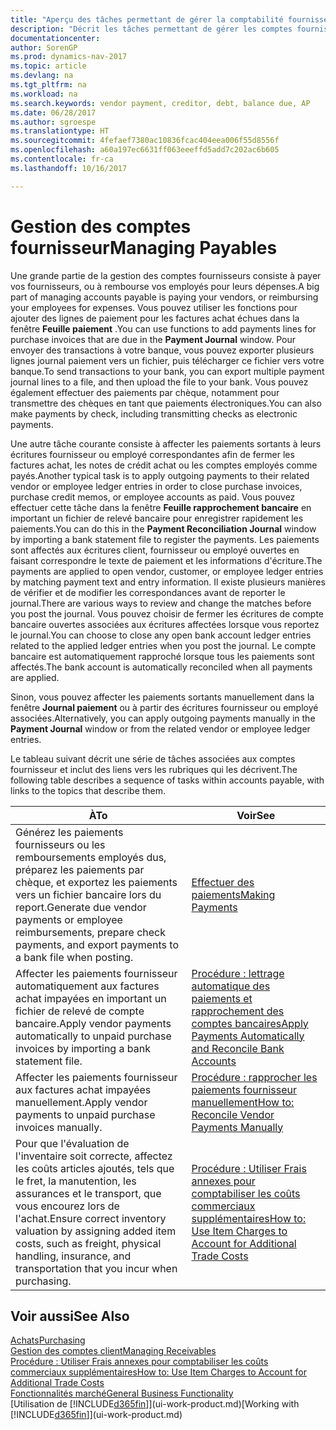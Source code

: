 ```yaml
---
title: "Aperçu des tâches permettant de gérer la comptabilité fournisseur"
description: "Décrit les tâches permettant de gérer les comptes fournisseur, par exemple, le paiement des créditeurs ou l'affectation de paiements sortants aux écritures pour fermer des factures ou des notes de crédit."
documentationcenter: 
author: SorenGP
ms.prod: dynamics-nav-2017
ms.topic: article
ms.devlang: na
ms.tgt_pltfrm: na
ms.workload: na
ms.search.keywords: vendor payment, creditor, debt, balance due, AP
ms.date: 06/28/2017
ms.author: sgroespe
ms.translationtype: HT
ms.sourcegitcommit: 4fefaef7380ac10836fcac404eea006f55d8556f
ms.openlocfilehash: a60a197ec6631ff063eeeffd5add7c202ac6b605
ms.contentlocale: fr-ca
ms.lasthandoff: 10/16/2017

---
```

# <a name="managing-payables"></a><span data-ttu-id="f056d-103">Gestion des comptes fournisseur</span><span class="sxs-lookup"><span data-stu-id="f056d-103">Managing Payables</span></span>
<span data-ttu-id="f056d-104">Une grande partie de la gestion des comptes fournisseurs consiste à payer vos fournisseurs, ou à rembourse vos employés pour leurs dépenses.</span><span class="sxs-lookup"><span data-stu-id="f056d-104">A big part of managing accounts payable is paying your vendors, or reimbursing your employees for expenses.</span></span> <span data-ttu-id="f056d-105">Vous pouvez utiliser les fonctions pour ajouter des lignes de paiement pour les factures achat échues dans la fenêtre **Feuille paiement** .</span><span class="sxs-lookup"><span data-stu-id="f056d-105">You can use functions to add payments lines for purchase invoices that are due in the **Payment Journal** window.</span></span> <span data-ttu-id="f056d-106">Pour envoyer des transactions à votre banque, vous pouvez exporter plusieurs lignes journal paiement vers un fichier, puis télécharger ce fichier vers votre banque.</span><span class="sxs-lookup"><span data-stu-id="f056d-106">To send transactions to your bank, you can export multiple payment journal lines to a file, and then upload the file to your bank.</span></span> <span data-ttu-id="f056d-107">Vous pouvez également effectuer des paiements par chèque, notamment pour transmettre des chèques en tant que paiements électroniques.</span><span class="sxs-lookup"><span data-stu-id="f056d-107">You can also make payments by check, including transmitting checks as electronic payments.</span></span>

<span data-ttu-id="f056d-108">Une autre tâche courante consiste à affecter les paiements sortants à leurs écritures fournisseur ou employé correspondantes afin de fermer les factures achat, les notes de crédit achat ou les comptes employés comme payés.</span><span class="sxs-lookup"><span data-stu-id="f056d-108">Another typical task is to apply outgoing payments to their related vendor or employee ledger entries in order to close purchase invoices, purchase credit memos, or employee accounts as paid.</span></span> <span data-ttu-id="f056d-109">Vous pouvez effectuer cette tâche dans la fenêtre **Feuille rapprochement bancaire** en important un fichier de relevé bancaire pour enregistrer rapidement les paiements.</span><span class="sxs-lookup"><span data-stu-id="f056d-109">You can do this in the **Payment Reconciliation Journal** window by importing a bank statement file to register the payments.</span></span> <span data-ttu-id="f056d-110">Les paiements sont affectés aux écritures client, fournisseur ou employé ouvertes en faisant correspondre le texte de paiement et les informations d'écriture.</span><span class="sxs-lookup"><span data-stu-id="f056d-110">The payments are applied to open vendor, customer, or employee ledger entries by matching payment text and entry information.</span></span> <span data-ttu-id="f056d-111">Il existe plusieurs manières de vérifier et de modifier les correspondances avant de reporter le journal.</span><span class="sxs-lookup"><span data-stu-id="f056d-111">There are various ways to review and change the matches before you post the journal.</span></span> <span data-ttu-id="f056d-112">Vous pouvez choisir de fermer les écritures de compte bancaire ouvertes associées aux écritures affectées lorsque vous reportez le journal.</span><span class="sxs-lookup"><span data-stu-id="f056d-112">You can choose to close any open bank account ledger entries related to the applied ledger entries when you post the journal.</span></span> <span data-ttu-id="f056d-113">Le compte bancaire est automatiquement rapproché lorsque tous les paiements sont affectés.</span><span class="sxs-lookup"><span data-stu-id="f056d-113">The bank account is automatically reconciled when all payments are applied.</span></span>

<span data-ttu-id="f056d-114">Sinon, vous pouvez affecter les paiements sortants manuellement dans la fenêtre **Journal paiement** ou à partir des écritures fournisseur ou employé associées.</span><span class="sxs-lookup"><span data-stu-id="f056d-114">Alternatively, you can apply outgoing payments manually in the **Payment Journal** window or from the related vendor or employee ledger entries.</span></span>

<span data-ttu-id="f056d-115">Le tableau suivant décrit une série de tâches associées aux comptes fournisseur et inclut des liens vers les rubriques qui les décrivent.</span><span class="sxs-lookup"><span data-stu-id="f056d-115">The following table describes a sequence of tasks within accounts payable, with links to the topics that describe them.</span></span>

| <span data-ttu-id="f056d-116">À</span><span class="sxs-lookup"><span data-stu-id="f056d-116">To</span></span> | <span data-ttu-id="f056d-117">Voir</span><span class="sxs-lookup"><span data-stu-id="f056d-117">See</span></span> |
| --- | --- |
| <span data-ttu-id="f056d-118">Générez les paiements fournisseurs ou les remboursements employés dus, préparez les paiements par chèque, et exportez les paiements vers un fichier bancaire lors du report.</span><span class="sxs-lookup"><span data-stu-id="f056d-118">Generate due vendor payments or employee reimbursements, prepare check payments, and export payments to a bank file when posting.</span></span> |[<span data-ttu-id="f056d-119">Effectuer des paiements</span><span class="sxs-lookup"><span data-stu-id="f056d-119">Making Payments</span></span>](payables-make-payments.md) |
| <span data-ttu-id="f056d-120">Affecter les paiements fournisseur automatiquement aux factures achat impayées en important un fichier de relevé de compte bancaire.</span><span class="sxs-lookup"><span data-stu-id="f056d-120">Apply vendor payments automatically to unpaid purchase invoices by importing a bank statement file.</span></span> |[<span data-ttu-id="f056d-121">Procédure : lettrage automatique des paiements et rapprochement des comptes bancaires</span><span class="sxs-lookup"><span data-stu-id="f056d-121">Apply Payments Automatically and Reconcile Bank Accounts</span></span>](receivables-apply-payments-auto-reconcile-bank-accounts.md) |
| <span data-ttu-id="f056d-122">Affecter les paiements fournisseur aux factures achat impayées manuellement.</span><span class="sxs-lookup"><span data-stu-id="f056d-122">Apply vendor payments to unpaid purchase invoices manually.</span></span> |[<span data-ttu-id="f056d-123">Procédure : rapprocher les paiements fournisseur manuellement</span><span class="sxs-lookup"><span data-stu-id="f056d-123">How to: Reconcile Vendor Payments Manually</span></span>](payables-how-apply-purchase-transactions-manually.md) |
|<span data-ttu-id="f056d-124">Pour que l'évaluation de l'inventaire soit correcte, affectez les coûts articles ajoutés, tels que le fret, la manutention, les assurances et le transport, que vous encourez lors de l'achat.</span><span class="sxs-lookup"><span data-stu-id="f056d-124">Ensure correct inventory valuation by assigning added item costs, such as freight, physical handling, insurance, and transportation that you incur when purchasing.</span></span>|[<span data-ttu-id="f056d-125">Procédure : Utiliser Frais annexes pour comptabiliser les coûts commerciaux supplémentaires</span><span class="sxs-lookup"><span data-stu-id="f056d-125">How to: Use Item Charges to Account for Additional Trade Costs</span></span>](payables-how-assign-item-charges.md)|

## <a name="see-also"></a><span data-ttu-id="f056d-126">Voir aussi</span><span class="sxs-lookup"><span data-stu-id="f056d-126">See Also</span></span>
[<span data-ttu-id="f056d-127">Achats</span><span class="sxs-lookup"><span data-stu-id="f056d-127">Purchasing</span></span>](purchasing-manage-purchasing.md)  
[<span data-ttu-id="f056d-128">Gestion des comptes client</span><span class="sxs-lookup"><span data-stu-id="f056d-128">Managing Receivables</span></span>](receivables-manage-receivables.md)  
[<span data-ttu-id="f056d-129">Procédure : Utiliser Frais annexes pour comptabiliser les coûts commerciaux supplémentaires</span><span class="sxs-lookup"><span data-stu-id="f056d-129">How to: Use Item Charges to Account for Additional Trade Costs</span></span>](payables-how-assign-item-charges.md)  
[<span data-ttu-id="f056d-130">Fonctionnalités marché</span><span class="sxs-lookup"><span data-stu-id="f056d-130">General Business Functionality</span></span>](ui-across-business-areas.md)  
<span data-ttu-id="f056d-131">[Utilisation de [!INCLUDE[d365fin](includes/d365fin_md.md)]](ui-work-product.md)</span><span class="sxs-lookup"><span data-stu-id="f056d-131">[Working with [!INCLUDE[d365fin](includes/d365fin_md.md)]](ui-work-product.md)</span></span>


